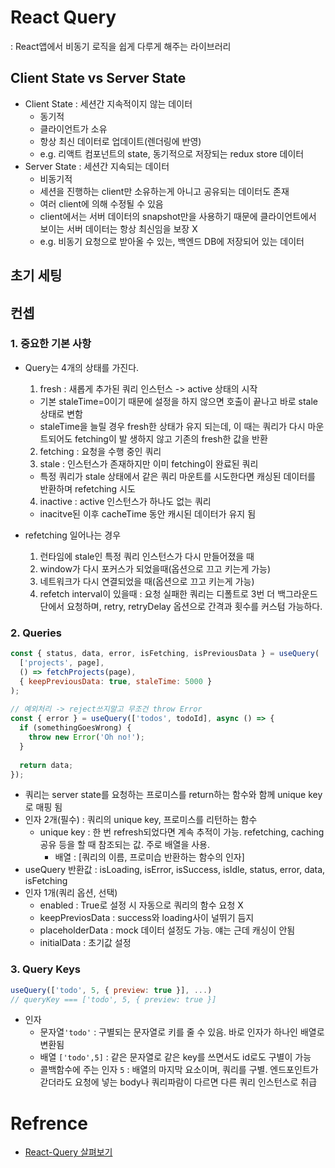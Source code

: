 # React Query

: React앱에서 비동기 로직을 쉽게 다루게 해주는 라이브러리

## Client State vs Server State

- Client State : 세션간 지속적이지 않는 데이터
  - 동기적
  - 클라이언트가 소유
  - 항상 최신 데이터로 업데이트(렌더링에 반영)
  - e.g. 리액트 컴포넌트의 state, 동기적으로 저장되는 redux store 데이터
- Server State : 세션간 지속되는 데이터
  - 비동기적
  - 세션을 진행하는 client만 소유하는게 아니고 공유되는 데이터도 존재
  - 여러 client에 의해 수정될 수 있음
  - client에서는 서버 데이터의 snapshot만을 사용하기 때문에 클라이언트에서 보이는 서버 데이터는 항상 최신임을 보장 X
  - e.g. 비동기 요청으로 받아올 수 있는, 백엔드 DB에 저장되어 있는 데이터

## 초기 세팅

## 컨셉

### 1. 중요한 기본 사항

- Query는 4개의 상태를 가진다.

  1. fresh : 새롭게 추가된 쿼리 인스턴스 -> active 상태의 시작

  - 기본 staleTime=0이기 때문에 설정을 하지 않으면 호출이 끝나고 바로 stale상태로 변함
  - staleTime을 늘릴 경우 fresh한 상태가 유지 되는데, 이 때는 쿼리가 다시 마운트되어도 fetching이 발 생하지 않고 기존의 fresh한 값을 반환

  2. fetching : 요청을 수행 중인 쿼리
  3. stale : 인스턴스가 존재하지만 이미 fetching이 완료된 쿼리

  - 특정 쿼리가 stale 상태에서 같은 쿼리 마운트를 시도한다면 캐싱된 데이터를 반환하며 refetching 시도

  4. inactive : active 인스턴스가 하나도 없는 쿼리

  - inacitve된 이후 cacheTime 동안 캐시된 데이터가 유지 됨

- refetching 일어나는 경우
  1. 런타임에 stale인 특정 쿼리 인스턴스가 다시 만들어졌을 때
  2. window가 다시 포커스가 되었을때(옵션으로 끄고 키는게 가능)
  3. 네트워크가 다시 연결되었을 때(옵션으로 끄고 키는게 가능)
  4. refetch interval이 있을때 : 요청 실패한 쿼리는 디폴트로 3번 더 백그라운드단에서 요청하며, retry, retryDelay 옵션으로 간격과 횟수를 커스텀 가능하다.

### 2. Queries

```js
const { status, data, error, isFetching, isPreviousData } = useQuery(
  ['projects', page],
  () => fetchProjects(page),
  { keepPreviousData: true, staleTime: 5000 }
);
​
// 예외처리 -> reject쓰지말고 무조건 throw Error
const { error } = useQuery(['todos', todoId], async () => {
  if (somethingGoesWrong) {
    throw new Error('Oh no!');
  }
​
  return data;
});
```

- 쿼리는 server state를 요청하는 프로미스를 return하는 함수와 함께 unique key로 매핑 됨
- 인자 2개(필수) : 쿼리의 unique key, 프로미스를 리턴하는 함수
  - unique key : 한 번 refresh되었다면 계속 추적이 가능. refetching, caching 공유 등을 할 때 참조되는 값. 주로 배열을 사용.
    - 배열 : [쿼리의 이름, 프로미습 반환하는 함수의 인자]
- useQuery 반환값 : isLoading, isError, isSuccess, isIdle, status, error, data, isFetching
- 인자 1개(쿼리 옵션, 선택)
  - enabled : True로 설정 시 자동으로 쿼리의 함수 요청 X
  - keepPreviosData : success와 loading사이 널뛰기 듬지
  - placeholderData : mock 데이터 설정도 가능. 얘는 근데 캐싱이 안됨
  - initialData : 초기값 설정

### 3. Query Keys

```js
useQuery(['todo', 5, { preview: true }], ...)
// queryKey === ['todo', 5, { preview: true }]
```

- 인자
  - 문자열`'todo'` : 구별되는 문자열로 키를 줄 수 있음. 바로 인자가 하나인 배열로 변환됨
  - 배열 `['todo',5]` : 같은 문자열로 같은 key를 쓰면서도 id로도 구별이 가능
  - 콜백함수에 주는 인자 `5` : 배열의 마지막 요소이며, 쿼리를 구별. 엔드포인트가 갇더라도 요청에 넣는 body나 쿼리파람이 다르면 다른 쿼리 인스턴스로 취급

# Refrence

- [React-Query 살펴보기](https://maxkim-j.github.io/posts/react-query-preview/)
